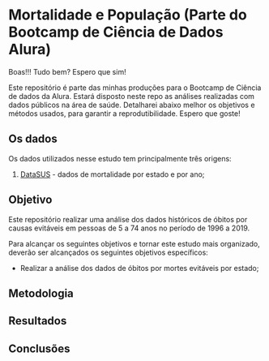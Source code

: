 # Mortalidade e População (Parte do Bootcamp de Ciência de Dados Alura)

Boas!!! Tudo bem? Espero que sim!

Este repositório é parte das minhas produções para o Bootcamp de Ciência de dados da Alura. Estará disposto neste repo as análises realizadas com dados públicos na área de saúde. Detalharei abaixo melhor os objetivos e métodos usados, para garantir a reprodutibilidade. Espero que goste!


## Os dados

Os dados utilizados nesse estudo tem principalmente três origens:
1. [DataSUS](http://www2.datasus.gov.br/DATASUS/index.php?area) - dados de mortalidade por estado e por ano;

## Objetivo
Este repositório realizar uma análise dos dados históricos de óbitos por causas evitáveis em pessoas de 5 a 74 anos no período de 1996 a 2019.

Para alcançar os seguintes objetivos e tornar este estudo mais organizado, deverão ser alcançados os seguintes objetivos específicos:
- Realizar a análise dos dados de óbitos por mortes evitáveis por estado;

## Metodologia

## Resultados

## Conclusões


